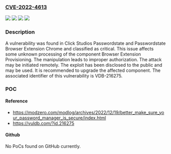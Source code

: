 ### [CVE-2022-4613](https://cve.mitre.org/cgi-bin/cvename.cgi?name=CVE-2022-4613)
![](https://img.shields.io/static/v1?label=Product&message=Passwordstate%20Browser%20Extension%20Chrome&color=blue)
![](https://img.shields.io/static/v1?label=Product&message=Passwordstate&color=blue)
![](https://img.shields.io/static/v1?label=Version&message=n%2Fa%20&color=brightgreen)
![](https://img.shields.io/static/v1?label=Vulnerability&message=CWE-266%20Incorrect%20Privilege%20Assignment%20-%3E%20CWE-285%20Improper%20Authorization&color=brightgreen)

### Description

A vulnerability was found in Click Studios Passwordstate and Passwordstate Browser Extension Chrome and classified as critical. This issue affects some unknown processing of the component Browser Extension Provisioning. The manipulation leads to improper authorization. The attack may be initiated remotely. The exploit has been disclosed to the public and may be used. It is recommended to upgrade the affected component. The associated identifier of this vulnerability is VDB-216275.

### POC

#### Reference
- https://modzero.com/modlog/archives/2022/12/19/better_make_sure_your_password_manager_is_secure/index.html
- https://vuldb.com/?id.216275

#### Github
No PoCs found on GitHub currently.

